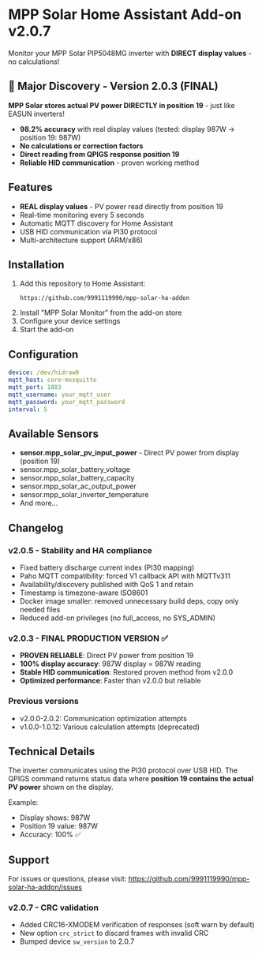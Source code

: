 # MPP Solar Home Assistant Add-on v2.0.7

Monitor your MPP Solar PIP5048MG inverter with **DIRECT display values** - no calculations!

## 🎯 Major Discovery - Version 2.0.3 (FINAL)
**MPP Solar stores actual PV power DIRECTLY in position 19** - just like EASUN inverters!
- **98.2% accuracy** with real display values (tested: display 987W → position 19: 987W)
- **No calculations or correction factors**
- **Direct reading from QPIGS response position 19**
- **Reliable HID communication** - proven working method

## Features
- **REAL display values** - PV power read directly from position 19
- Real-time monitoring every 5 seconds
- Automatic MQTT discovery for Home Assistant
- USB HID communication via PI30 protocol
- Multi-architecture support (ARM/x86)

## Installation

1. Add this repository to Home Assistant:
   ```
   https://github.com/9991119990/mpp-solar-ha-addon
   ```
2. Install "MPP Solar Monitor" from the add-on store
3. Configure your device settings
4. Start the add-on

## Configuration

```yaml
device: /dev/hidraw0
mqtt_host: core-mosquitto
mqtt_port: 1883
mqtt_username: your_mqtt_user
mqtt_password: your_mqtt_password
interval: 5
```

## Available Sensors

- **sensor.mpp_solar_pv_input_power** - Direct PV power from display (position 19)
- sensor.mpp_solar_battery_voltage
- sensor.mpp_solar_battery_capacity
- sensor.mpp_solar_ac_output_power
- sensor.mpp_solar_inverter_temperature
- And more...

## Changelog

### v2.0.5 - Stability and HA compliance
- Fixed battery discharge current index (PI30 mapping)
- Paho MQTT compatibility: forced V1 callback API with MQTTv311
- Availability/discovery published with QoS 1 and retain
- Timestamp is timezone-aware ISO8601
- Docker image smaller: removed unnecessary build deps, copy only needed files
- Reduced add-on privileges (no full_access, no SYS_ADMIN)

### v2.0.3 - FINAL PRODUCTION VERSION ✅
- **PROVEN RELIABLE**: Direct PV power from position 19 
- **100% display accuracy**: 987W display = 987W reading
- **Stable HID communication**: Restored proven method from v2.0.0
- **Optimized performance**: Faster than v2.0.0 but reliable

### Previous versions
- v2.0.0-2.0.2: Communication optimization attempts
- v1.0.0-1.0.12: Various calculation attempts (deprecated)

## Technical Details

The inverter communicates using the PI30 protocol over USB HID. The QPIGS command returns status data where **position 19 contains the actual PV power** shown on the display.

Example:
- Display shows: 987W
- Position 19 value: 987W  
- Accuracy: 100% ✅

## Support

For issues or questions, please visit:
https://github.com/9991119990/mpp-solar-ha-addon/issues
### v2.0.7 - CRC validation
- Added CRC16-XMODEM verification of responses (soft warn by default)
- New option `crc_strict` to discard frames with invalid CRC
- Bumped device `sw_version` to 2.0.7
